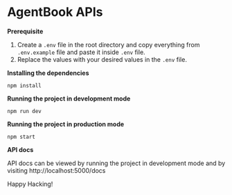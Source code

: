 # AgentBook APIs

**Prerequisite**

1) Create a `.env` file in the root directory and copy everything from `.env.example` file and paste it
   inside `.env` file.
2) Replace the values with your desired values in the `.env` file.

**Installing the dependencies**

```
npm install
```

**Running the project in development mode**

```
npm run dev
```

**Running the project in production mode**

```
npm start
```

**API docs**

API docs can be viewed by running the project in development mode and by visiting http://localhost:5000/docs

Happy Hacking!
